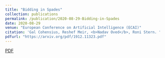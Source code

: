 ```yaml
---
title: "Bidding in Spades"
collection: publications
permalink: /publication/2020-08-29-Bidding-in-Spades
date: 2020-08-29
venue: "European Conference on Artificial Intelligence (ECAI)"
citation: 'Gal Cohensius, Reshef Meir, <b>Nadav Oved</b>, Roni Stern. "Bidding in Spades." <i>Proceedings of the 24th European Conference on Artificial Intelligence</i>.'
pdfurl: "https://arxiv.org/pdf/1912.11323.pdf"
---  
```

<a href='https://arxiv.org/pdf/1912.11323.pdf'>PDF</a>
&nbsp;&nbsp;&nbsp;&nbsp;

